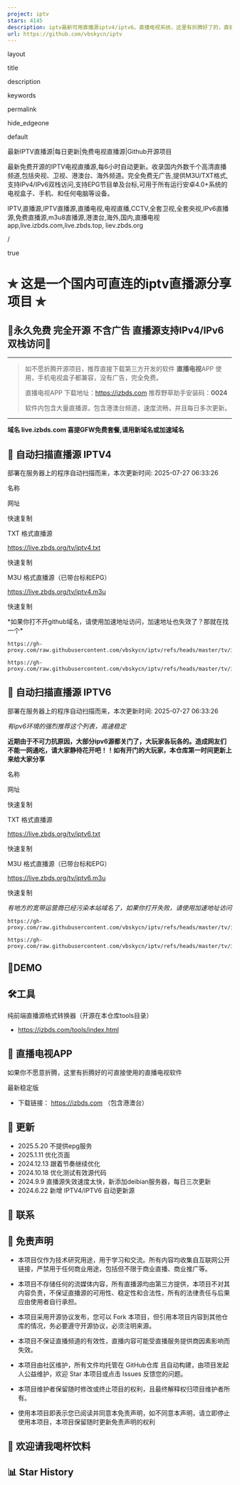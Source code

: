 ```yaml
---
project: iptv
stars: 4145
description: iptv最新可用直播源iptv4/iptv6。直播电视系统，这里有折腾好了的，直接下载用吧。直播电视app电视手机全部兼容。（包含港澳台）
url: https://github.com/vbskycn/iptv
---
```


layout

title

description

keywords

permalink

hide\_edgeone

default

最新IPTV直播源|每日更新|免费电视直播源|Github开源项目

最新免费开源的IPTV电视直播源,每6小时自动更新。收录国内外数千个高清直播频道,包括央视、卫视、港澳台、海外频道。完全免费无广告,提供M3U/TXT格式,支持IPv4/IPv6双栈访问,支持EPG节目单及台标,可用于所有运行安卓4.0+系统的电视盒子、手机、和任何电脑等设备。

IPTV,直播源,IPTV直播源,直播电视,电视直播,CCTV,全套卫视,全套央视,IPv6直播源,免费直播源,m3u8直播源,港澳台,海外,国内,直播电视app,live.izbds.com,live.zbds.top, liev.zbds.org

/

true

✯ 这是一个国内可直连的iptv直播源分享项目 ✯
=========================

🔄永久免费 完全开源 不含广告 直播源支持IPv4/IPv6双栈访问🔄
-------------------------------------

* * *

> 如不愿折腾开源项目，推荐直接下载第三方开发的软件 **直播电视**APP 使用，手机电视盒子都兼容，没有广告，完全免费。
> 
> 直播电视APP 下载地址：https://izbds.com 推荐野草助手安装码：**0024**
> 
> 软件内包含大量直播源，包含港澳台频道，速度流畅，并且每日多次更新。

* * *

**域名 live.izbds.com 喜提GFW免费套餐,请用新域名或加速域名**

📡 自动扫描直播源 IPTV4
----------------

部署在服务器上的程序自动扫描而来，本次更新时间: 2025-07-27 06:33:26

名称

网址

快速复制

TXT 格式直播源

https://live.zbds.org/tv/iptv4.txt

快速复制

M3U 格式直播源（已带台标和EPG）

https://live.zbds.org/tv/iptv4.m3u

快速复制

\*如果你打不开github域名，请使用加速地址访问，加速地址也失效了？那就在找一个\*

```
https://gh-proxy.com/raw.githubusercontent.com/vbskycn/iptv/refs/heads/master/tv/iptv4.txt
```

```
https://gh-proxy.com/raw.githubusercontent.com/vbskycn/iptv/refs/heads/master/tv/iptv4.m3u
```

📡 自动扫描直播源 IPTV6
----------------

部署在服务器上的程序自动扫描而来，本次更新时间: 2025-07-27 06:33:26

_有ipv6环境的强烈推荐这个列表，高速稳定_

**近期由于不可力抗原因，大部分ipv6源都关门了，大玩家各玩各的。造成网友们不能一网通吃，请大家静待花开吧！！如有开门的大玩家，本仓库第一时间更新上来给大家分享**

名称

网址

快速复制

TXT 格式直播源

https://live.zbds.org/tv/iptv6.txt

快速复制

M3U 格式直播源（已带台标和EPG）

https://live.zbds.org/tv/iptv6.m3u

快速复制

_有地方的宽带运营商已经污染本站域名了，如果你打开失败，请使用加速地址访问_

```
https://gh-proxy.com/raw.githubusercontent.com/vbskycn/iptv/refs/heads/master/tv/iptv6.txt
```

```
https://gh-proxy.com/raw.githubusercontent.com/vbskycn/iptv/refs/heads/master/tv/iptv6.m3u
```

💽DEMO
------

🛠️工具
-----

纯前端直播源格式转换器（开源在本仓库tools目录）

-   https://izbds.com/tools/index.html

📱 直播电视APP
----------

如果你不愿意折腾，这里有折腾好的可直接使用的直播电视软件

最新稳定版

-   下载链接： https://izbds.com （包含港澳台）

📅 更新
-----

-   2025.5.20 不提供epg服务
-   2025.1.11 优化页面
-   2024.12.13 跟着节奏继续优化
-   2024.10.18 优化测试有效源代码
-   2024.9.9 直播源失效速度太快，新添加deibian服务器，每日三次更新
-   2024.6.22 新增 IPTV4/IPTV6 自动更新源

💬 联系
-----

📝 免责声明
-------

-   本项目仅作为技术研究用途，用于学习和交流。所有内容均收集自互联网公开链接，严禁用于任何商业用途，包括但不限于商业直播、商业推广等。
    
-   本项目不存储任何的流媒体内容，所有直播源均由第三方提供，本项目不对其内容负责，不保证直播源的可用性、稳定性和合法性，所有的法律责任与后果应由使用者自行承担。
    
-   本项目采用开源协议发布，您可以 Fork 本项目，但引用本项目内容到其他仓库的情况，务必要遵守开源协议，必须注明来源。
    
-   本项目不保证直播频道的有效性，直播内容可能受直播服务提供商因素影响而失效。
    
-   本项目由社区维护，所有文件均托管在 GitHub仓库 且自动构建，由项目发起人公益维护，欢迎 Star 本项目或点击 Issues 反馈您的问题。
    
-   本项目维护者保留随时修改或终止项目的权利，且最终解释权归项目维护者所有。
    
-   使用本项目即表示您已阅读并同意本免责声明，如不同意本声明，请立即停止使用本项目，本项目保留随时更新免责声明的权利
    

🎁 欢迎请我喝杯饮料
-----------

📊 Star History
---------------

